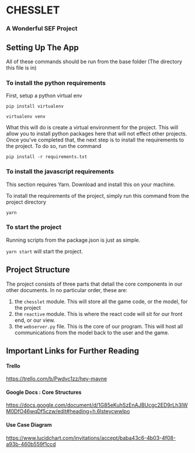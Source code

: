 # CHESSLET
### A Wonderful SEF Project

## Setting Up The App
All of these commands should be run from the base folder (The directory this file is in)

### To install the python requirements
First, setup a python virtual env

`pip install virtualenv`

`virtualenv venv`

What this will do is create a virtual environment for the project. This will allow you to install python packages here that will not effect other projects.
Once you've completed that, the next step is to install the requirements to the project. To do so, run the command

`pip install -r requirements.txt`

### To install the javascript requirements
This section requires Yarn. Download and install this on your machine.

To install the requirements of the project, simply run this command from the project directory

`yarn`

### To start the project 
Running scripts from the package.json is just as simple.

`yarn start` will start the project.

## Project Structure
The project consists of three parts that detail the core components in our other documents. In no particular order, these are:
1. the `chesslet` module. This will store all the game code, or the model, for the project
2. the `reactive` module. This is where the react code will sit for our front end, or our view.
3. the `webserver.py` file. This is the core of our program. This will host all communications from the model back to the user and the game.

## Important Links for Further Reading
#### Trello
https://trello.com/b/Pwdvc1zz/hey-mayne

#### Google Docs : Core Structures
https://docs.google.com/document/d/1G85eKuhSzEnAJBUcgc2ED9rLh3lWM0DfO46wqDf5czw/edit#heading=h.6lsteycwwlpo

#### Use Case Diagram
https://www.lucidchart.com/invitations/accept/baba43c6-4b03-4f08-a93b-460b559f1ccd

